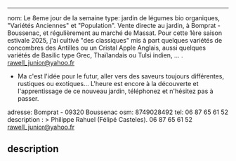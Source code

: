 ---
nom: Le 8eme jour de la semaine
type: jardin de légumes bio organiques, "Variétés Anciennes" et "Population". Vente directe au jardin, à Bomprat - Boussenac, et régulièrement au marché de Massat. Pour cette 1ère saison estivale 2025, j'ai cultivé "des classiques" mis à part quelques variétés de concombres des  Antilles ou un Cristal Apple Anglais, aussi quelques variétés de Basilic type Grec, Thaïlandais ou Tulsi indien, ... .  rawell_junior@yahoo.fr 
  - Ma c'est l'idée pour le futur, aller vers des saveurs toujours différentes, rustiques ou exotiques... L'heure est encore à la découverte et l'apprentissage de ce nouveau jardin, téléphonez et n'hésitez pas à passer. 
  
adresse: Bomprat - 09320 Boussenac
osm: 8749028492
tel: 06 87 65 61 52
description : >
Philippe Rahuel (Félipé Casteles). 06 87 65 61 52
rawell_junior@yahoo.fr 
## description 


